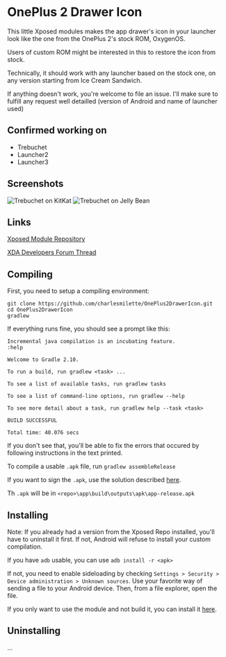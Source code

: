 # OnePlus 2 Drawer Icon

This little Xposed modules makes the app drawer's icon in your launcher look like the one from the OnePlus 2's stock ROM, OxygenOS.

Users of custom ROM might be interested in this to restore the icon from stock.

Technically, it should work with any launcher based on the stock one, on any version starting from Ice Cream Sandwich.

If anything doesn't work, you're welcome to file an issue. I'll make sure to fulfill any request well detailled (version of Android and name of launcher used)

## Confirmed working on

- Trebuchet
- Launcher2
- Launcher3

## Screenshots

![Trebuchet on KitKat](https://i.imgur.com/kSDLW3L.png) ![Trebuchet on Jelly Bean](https://i.imgur.com/I5nTy1y.png)

## Links

[Xposed Module Repository](http://repo.xposed.info/module/me.charlesmilette.oneplus2drawericon)

[XDA Developers Forum Thread](http://forum.xda-developers.com/xposed/modules/xposed-oneplus-2-drawer-icon-t3344112)

## Compiling

First, you need to setup a compiling environment:
```
git clone https://github.com/charlesmilette/OnePlus2DrawerIcon.git
cd OnePlus2DrawerIcon
gradlew
```

If everything runs fine, you should see a prompt like this:
```
Incremental java compilation is an incubating feature.
:help

Welcome to Gradle 2.10.

To run a build, run gradlew <task> ...

To see a list of available tasks, run gradlew tasks

To see a list of command-line options, run gradlew --help

To see more detail about a task, run gradlew help --task <task>

BUILD SUCCESSFUL

Total time: 40.076 secs
```
If you don't see that, you'll be able to fix the errors that occured by following instructions in the text printed.

To compile a usable `.apk` file, run `gradlew assembleRelease`

If you want to sign the `.apk`, use the solution described [here](http://stackoverflow.com/a/21020469/2884575).

Th `.apk` will be in `<repo>\app\build\outputs\apk\app-release.apk`

## Installing

Note: If you already had a version from the Xposed Repo installed, you'll have to uninstall it first. If not, Android will refuse to install your custom compilation.

If you have `adb` usable, you can use `adb install -r <apk>`

If not, you need to enable sideloading by checking `Settings > Security > Device administration > Unknown sources`. Use your favorite way of sending a file to your Android device. Then, from a file explorer, open the file.

If you only want to use the module and not build it, you can install it [here](http://forum.xda-developers.com/xposed/modules/xposed-oneplus-2-drawer-icon-t3344112).

## Uninstalling

...